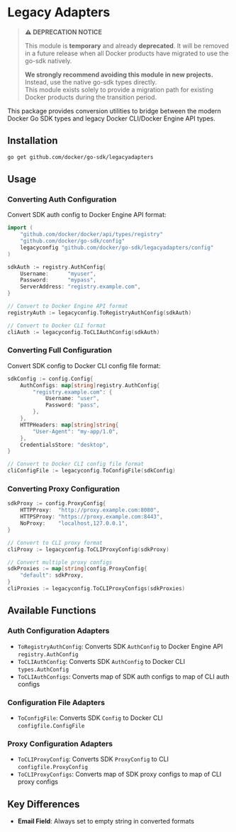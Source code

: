 # Legacy Adapters

> **⚠️ DEPRECATION NOTICE**
> 
> This module is **temporary** and already **deprecated**. It will be removed in a future release when all Docker products have migrated to use the go-sdk natively.
> 
> **We strongly recommend avoiding this module in new projects.** Instead, use the native go-sdk types directly.   
> This module exists solely to provide a migration path for existing Docker products during the transition period.

This package provides conversion utilities to bridge between the modern Docker Go SDK types and legacy Docker CLI/Docker Engine API types.

## Installation

```bash
go get github.com/docker/go-sdk/legacyadapters
```

## Usage

### Converting Auth Configuration

Convert SDK auth config to Docker Engine API format:

```go
import (
    "github.com/docker/docker/api/types/registry"
    "github.com/docker/go-sdk/config"
    legacyconfig "github.com/docker/go-sdk/legacyadapters/config"
)

sdkAuth := registry.AuthConfig{
    Username:      "myuser",
    Password:      "mypass",
    ServerAddress: "registry.example.com",
}

// Convert to Docker Engine API format
registryAuth := legacyconfig.ToRegistryAuthConfig(sdkAuth)

// Convert to Docker CLI format
cliAuth := legacyconfig.ToCLIAuthConfig(sdkAuth)
```

### Converting Full Configuration

Convert SDK config to Docker CLI config file format:

```go
sdkConfig := config.Config{
    AuthConfigs: map[string]registry.AuthConfig{
        "registry.example.com": {
            Username: "user",
            Password: "pass",
        },
    },
    HTTPHeaders: map[string]string{
        "User-Agent": "my-app/1.0",
    },
    CredentialsStore: "desktop",
}

// Convert to Docker CLI config file format
cliConfigFile := legacyconfig.ToConfigFile(sdkConfig)
```

### Converting Proxy Configuration

```go
sdkProxy := config.ProxyConfig{
    HTTPProxy:  "http://proxy.example.com:8080",
    HTTPSProxy: "https://proxy.example.com:8443",
    NoProxy:    "localhost,127.0.0.1",
}

// Convert to CLI proxy format
cliProxy := legacyconfig.ToCLIProxyConfig(sdkProxy)

// Convert multiple proxy configs
sdkProxies := map[string]config.ProxyConfig{
    "default": sdkProxy,
}
cliProxies := legacyconfig.ToCLIProxyConfigs(sdkProxies)
```

## Available Functions

### Auth Configuration Adapters

- `ToRegistryAuthConfig`: Converts SDK `AuthConfig` to Docker Engine API `registry.AuthConfig`
- `ToCLIAuthConfig`: Converts SDK `AuthConfig` to Docker CLI `types.AuthConfig`
- `ToCLIAuthConfigs`: Converts map of SDK auth configs to map of CLI auth configs

### Configuration File Adapters

- `ToConfigFile`: Converts SDK `Config` to Docker CLI `configfile.ConfigFile`

### Proxy Configuration Adapters

- `ToCLIProxyConfig`: Converts SDK `ProxyConfig` to CLI `configfile.ProxyConfig`
- `ToCLIProxyConfigs`: Converts map of SDK proxy configs to map of CLI proxy configs

## Key Differences

- **Email Field**: Always set to empty string in converted formats